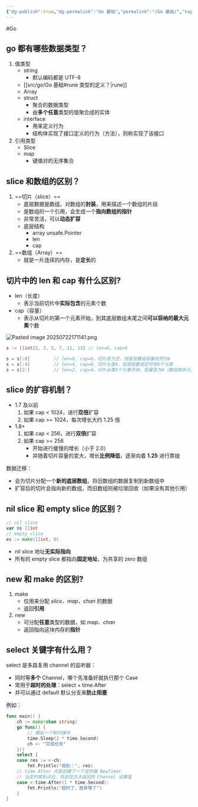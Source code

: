 ```yaml
---
{"dg-publish":true,"dg-permalink":"Go 基础","permalink":"/Go 基础/","tags":["Go"]}
---
```



#Go 

## go 都有哪些数据类型？

1. 值类型
	- string
		- 默认编码都是 UTF-8
	- [[src/go/Go 基础#rune 类型的定义？\|rune]]
	- Array
	- struct
		- 聚合的数据类型
		- 由**多个任意**类型的值聚合成的实体
	- interface
		- 用来定义行为
		- 结构体实现了接口定义的行为（方法），则称实现了该接口
2. 引用类型
	- Slice
	- map
		- 键值对的无序集合

## slice 和数组的区别？

1. ==切片（slice）==
	- 底层数据是数组，对数组的**封装**，用来描述一个数组的片段
	- 是数组的一个引用，会生成一个**指向数组的指针**
	- 非常灵活，可以**动态扩容**
	- 底层结构
		- array unsafe.Pointer
		- len
		- cap
2. ==数组（Array）==
	- 就是一片连续的内存，是**定长**的

## 切片中的 len 和 cap 有什么区别?

- len（长度）
	- 表示当前切片中**实际包含**的元素个数
- cap（容量）
	- 表示从切片的第一个元素开始，到其底层数组末尾之间**可以容纳的最大元素**个数

![Pasted image 20250722171141.png](/img/user/attachments/images/Pasted%20image%2020250722171141.png)

```go
s := []int{2, 3, 5, 7, 11, 13} // len=6, cap=6

s = s[:0]         // len=0, cap=6，切片变为空，但底层数组容量依然为6
s = s[:4]         // len=4, cap=6，切片长度4，但底层数组还可存6个元素
s = s[2:]         // len=2, cap=4，切片从第3个元素开始，容量变为4（数组剩余元素）
```

## slice 的扩容机制？

- 1.7 及以前
	1. 如果 cap < 1024，进行**双倍**扩容
	2. 如果 cap >= 1024，每次增长大约 1.25 倍
- 1.8+
	1. 如果 cap < 256，进行**双倍**扩容
	2. 如果 cap >= 256
		- 开始进行缓慢的增长（小于 2.0）
		- 并随着切片容量的变大，增长**比例降低**，逐渐向着 **1.25** 进行靠拢

数据迁移：
- 会为切片分配一个**新的底层数组**，将旧数组的数据复制到新数组中
- 扩容后的切片会指向新的数组，而旧数组则被垃圾回收（如果没有其他引用）

## nil slice 和 empty slice 的区别？

```go
// nil slice
var ns []int
// empty slice
es := make([]int, 0)
```

- nil slice 地址**无实际指向**
- 所有的 empty slice 都指向**固定地址**，为共享的 zero 数组

## new 和 make 的区别?

1. make
	- 仅用来分配 *slice、map、chan* 的数据
	- 返回**引用**
2. new
	- 可分配**任意**类型的数据，如 *map、chan*
	- 返回指向这块内存的**指针**

## select 关键字有什么用？

select 是多路复用 channel 的监听器：
- 同时等**多个** Channel，哪个先准备好就执行那个 Case
- 常用于**超时的处理**：select + time.After
- 并可以通过 default 默认分支来**防止阻塞**

例如：

```go
func main() {
	ch := make(chan string)
	go func() {
		// 模拟一个耗时操作
		time.Sleep(2 * time.Second)
		ch <- "完成任务"
	}()
	select {
	case res := <-ch:
		fmt.Println("收到：", res)
	// time.After 内部创建了一个定时器 NewTimer
	// 当定时其到点后，将会往方法返回的 Channel 设置值
	case <-time.After(1 * time.Second):
		fmt.Println("超时了，放弃等了")
	}
}
```